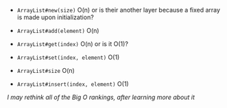 
- `ArrayList#new(size)`
O(n)
or is their another layer because a fixed array is made upon initialization?

- `ArrayList#add(element)`
O(n)

- `ArrayList#get(index)`
O(n) or is it O(1)?

- `ArrayList#set(index, element)`
O(1)

- `ArrayList#size`
O(n)

- `ArrayList#insert(index, element)`
O(1)

_I may rethink all of the Big O rankings, after learning more about it_